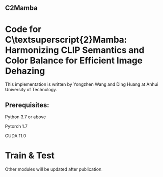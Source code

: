 ## C2Mamba

# Code for C\textsuperscript{2}Mamba: Harmonizing CLIP Semantics and Color Balance for Efficient Image Dehazing

This implementation is written by Yongzhen Wang and Ding Huang at Anhui University of Technology.

## Prerequisites:
Python 3.7 or above

Pytorch 1.7

CUDA 11.0

# Train & Test
Other modules will be updated after publication.
